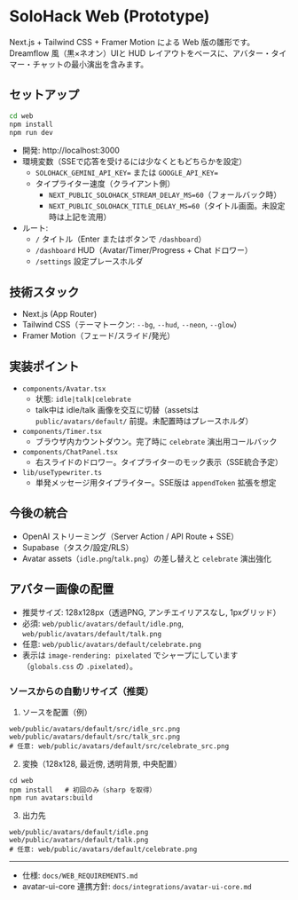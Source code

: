 # SoloHack Web (Prototype)

Next.js + Tailwind CSS + Framer Motion による Web 版の雛形です。Dreamflow 風（黒×ネオン）UIと HUD レイアウトをベースに、アバター・タイマー・チャットの最小演出を含みます。

## セットアップ

```bash
cd web
npm install
npm run dev
```

- 開発: http://localhost:3000
- 環境変数（SSEで応答を受けるには少なくともどちらかを設定）
  - `SOLOHACK_GEMINI_API_KEY=` または `GOOGLE_API_KEY=`
  - タイプライター速度（クライアント側）
    - `NEXT_PUBLIC_SOLOHACK_STREAM_DELAY_MS=60`（フォールバック時）
    - `NEXT_PUBLIC_SOLOHACK_TITLE_DELAY_MS=60`（タイトル画面。未設定時は上記を流用）
- ルート:
  - `/` タイトル（Enter またはボタンで `/dashboard`）
  - `/dashboard` HUD（Avatar/Timer/Progress + Chat ドロワー）
  - `/settings` 設定プレースホルダ

## 技術スタック
- Next.js (App Router)
- Tailwind CSS（テーマトークン: `--bg`, `--hud`, `--neon`, `--glow`）
- Framer Motion（フェード/スライド/発光）

## 実装ポイント
- `components/Avatar.tsx`
  - 状態: `idle|talk|celebrate`
  - talk中は idle/talk 画像を交互に切替（assetsは `public/avatars/default/` 前提。未配置時はプレースホルダ）
- `components/Timer.tsx`
  - ブラウザ内カウントダウン。完了時に `celebrate` 演出用コールバック
- `components/ChatPanel.tsx`
  - 右スライドのドロワー。タイプライターのモック表示（SSE統合予定）
- `lib/useTypewriter.ts`
  - 単発メッセージ用タイプライター。SSE版は `appendToken` 拡張を想定

## 今後の統合
- OpenAI ストリーミング（Server Action / API Route + SSE）
- Supabase（タスク/設定/RLS）
- Avatar assets（`idle.png`/`talk.png`）の差し替えと `celebrate` 演出強化

## アバター画像の配置
- 推奨サイズ: 128x128px（透過PNG, アンチエイリアスなし, 1pxグリッド）
- 必須: `web/public/avatars/default/idle.png`, `web/public/avatars/default/talk.png`
- 任意: `web/public/avatars/default/celebrate.png`
- 表示は `image-rendering: pixelated` でシャープにしています（`globals.css` の `.pixelated`）。

### ソースからの自動リサイズ（推奨）
1) ソースを配置（例）
```
web/public/avatars/default/src/idle_src.png
web/public/avatars/default/src/talk_src.png
# 任意: web/public/avatars/default/src/celebrate_src.png
```
2) 変換（128x128, 最近傍, 透明背景, 中央配置）
```
cd web
npm install   # 初回のみ（sharp を取得）
npm run avatars:build
```
3) 出力先
```
web/public/avatars/default/idle.png
web/public/avatars/default/talk.png
# 任意: web/public/avatars/default/celebrate.png
```

---
- 仕様: `docs/WEB_REQUIREMENTS.md`
- avatar-ui-core 連携方針: `docs/integrations/avatar-ui-core.md`
